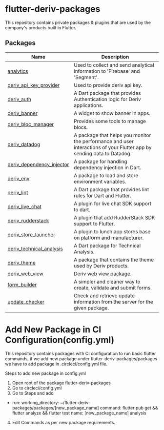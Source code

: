 # flutter-deriv-packages

This repository contains private packages & plugins that are used by the company's products built in Flutter.

## Packages

| Name                                                              | Description                                                                  |
| ----------------------------------------------------------------- | ---------------------------------------------------------------------------- |
| [analytics](./packages/analytics)                                 | Used to collect and send analytical information to 'Firebase' and 'Segment'. |
| [deriv_api_key_provider](./packages/deriv_api_key_provider)       | Used to provide deriv api key.                                               |
| [deriv_auth](./packages/deriv_auth)                               | A Dart package that provides Authentication logic for Deriv applications.    |
| [deriv_banner](./packages/deriv_banner)                           | A widget to show banner in apps.                                             |
| [deriv_bloc_manager](./packages/deriv_bloc_manager)               | Provides some tools to manage blocs.                                         |
| [deriv_datadog](./packages/deriv_datadog)                         | A package that helps you monitor the performance and user interactions of your Flutter app by sending data to Datadog.                                         |
| [deriv_dependency_injector](./packages/deriv_dependency_injector) | A package for handling dependency injection in Dart.                         |
| [deriv_env](./packages/deriv_env)                                 | A package to load and store environment variables.                           |
| [deriv_lint](./packages/deriv_lint)                               | A Dart package that provides lint rules for Dart and Flutter.                |
| [deriv_live_chat](./packages/deriv_live_chat)                     | A plugin for live chat SDK support to dart.                                  |
| [deriv_rudderstack](./packages/deriv_rudderstack)                 | A plugin that add RudderStack SDK support to Flutter.                        |
| [deriv_store_launcher](./packages/deriv_store_launcher)           | A plugin to lunch app stores base on platform and manufacturer.              |
| [deriv_technical_analysis](./packages/deriv_technical_analysis)   | A Dart package for Technical Analysis.                                       |
| [deriv_theme](./packages/deriv_theme)                             | A package that contains the theme used by Deriv products.                    |
| [deriv_web_view](./packages/deriv_web_view)                       | Deriv web view package.                                                      |
| [form_builder](./packages/form_builder)                           | A simpler and cleaner way to create, validate and submit forms.              |
| [update_checker](./packages/update_checker)                       | Check and retrieve update information from the server for the given package. |

# Add New Package in CI Configuration(config.yml)

This repository contains packages with CI configuration to run basic flutter commands, if we add new package under flutter-deriv-packages/packages we have to add package in .circleci/config.yml file.

Steps to add new package in config.yml

1. Open root of the package flutter-deriv-packages
2. Go to circleci/config.yml
3. Go to Steps and add

- run:
  working_directory: ~/flutter-deriv-packages/packages/[new_package_name]
  command: flutter pub get && flutter analyze && flutter test
  name: [new_package_name] analysis

4. Edit Commands as per new package requirements.
